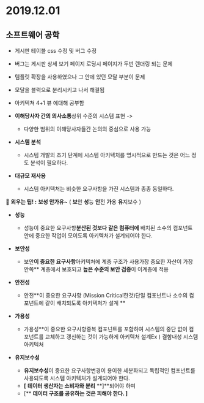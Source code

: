 # 2019.12.01



## 소프트웨어 공학

* 게시판 테이블 css 수정 및 버그 수정
* 버그는 게시판 상세 보기 페이지 로딩시 페이지가 두번 렌더링 되는 문제
* 템플릿 확장을 사용하였으나 그 안에 있던 모달 부분이 문제
* 모달을 블럭으로 분리시키고 나서 해결됨



* 아키텍쳐 4+1 뷰 에대해 공부함



* **이해당사자 간의 의사소통**상위 수준의 시스템 표현 -> 
  * 다양한 범위의 이해당사자들간 논의의 중심으로 사용 가능 

* **시스템 분석**
  * 시스템 개발의 초기 단계에 시스템 아키텍처를 명시적으로 만드는 것은 어느 정도 분석이 필요하다.

* **대규모 재사용**
  * 시스템 아키텍처는 비슷한 요구사항을 가진 시스템과 종종 동일하다.

**📌** **외우는 팁! :** **보성 안가유~** ( **보**안 **성**능 **안**전 **가**용 **유**지보수 )

* **성능**

  * 성능이 중요한 요구사항**분산된 것보다 같은 컴퓨터에** 배치된 소수의 컴포넌트 안에 중요한 작업이 모이도록 아키텍처가 설계되어야 한다.
* **보안성**

  * 보안**이 중요한 요구사항**아키텍처에 계층 구조가 사용가장 중요한 자산이 가장 안쪽** 계층에서 보호되고 **높은 수준의 보안 검증**이 이계층에 적용
* **안전성**

  * 안전**이 중요한 요구사항 (Mission Critical한것)단일 컴포넌트나 소수의 컴포넌트에 같이 배치되도록 아키텍처가 설계 **
* **가용성**

  * 가용성**이 중요한 요구사항중복 컴포넌트를 포함하여 시스템의 중단 없이 컴포넌트를 교체하고 갱신하는 것이 가능하게 아키텍처 설계Ex ) 결함내성 시스템 아키텍처

* **유지보수성**
  * **유지보수성**이 중요한 요구사항변경이 용이한 세분화되고 독립적인 컴포넌트를 사용되도록 시스템 아키텍처가 설계되어야 한다.
  * **[** **데이터 생산자는 소비자와 분리** **]**되어야 하며 
  * [** **데이터 구조를 공유하는 것은 피해야 한다. ]**